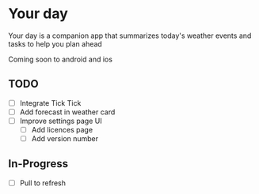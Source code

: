 # Your day

Your day is a companion app that summarizes today's weather events and tasks to help you plan ahead

Coming soon to android and ios

## TODO

- [ ] Integrate Tick Tick
- [ ] Add forecast in weather card
- [ ] Improve settings page UI
    - [ ] Add licences page
    - [ ] Add version number

## In-Progress

- [ ] Pull to refresh

